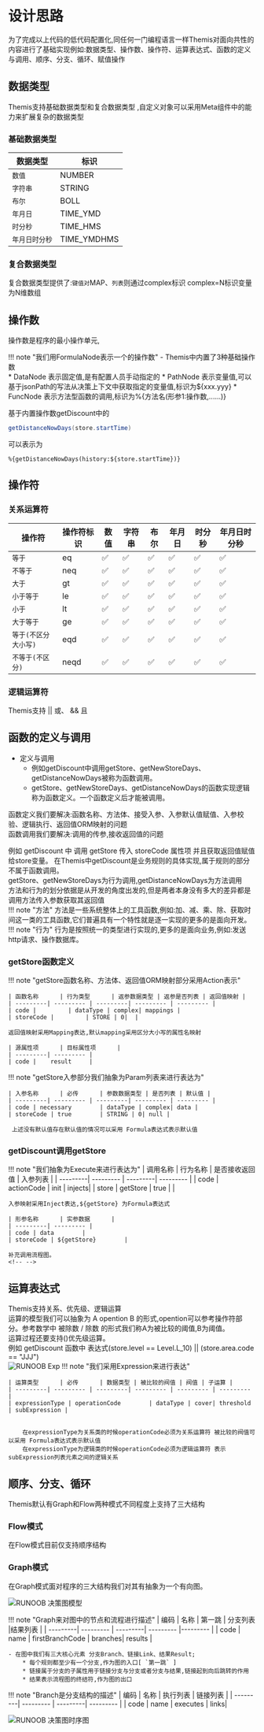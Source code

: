 # 设计思路

为了完成以上代码的低代码配置化,同任何一门编程语言一样Themis对面向共性的内容进行了基础实现例如:数据类型、操作数、操作符、运算表达式、函数的定义与调用、顺序、分支、循环、赋值操作




## 数据类型

Themis支持基础数据类型和复合数据类型 ,自定义对象可以采用Meta组件中的能力来扩展复杂的数据类型

### 基础数据类型
| 数据类型      | 标识                          |
| ----------- | ------------------------------------ |
| `数值`       | NUMBER |
| `字符串`       | STRING |
| `布尔`    | BOLL |
| `年月日`    | TIME_YMD |
| `时分秒`    | TIME_HMS |
| `年月日时分秒`    | TIME_YMDHMS|

### 复合数据类型
复合数据类型提供了:`键值对`MAP、`列表`则通过complex标识 complex=N标识变量为N维数组


## 操作数
操作数是程序的最小操作单元,

!!! note "我们用FormulaNode表示一个的操作数"
    - Themis中内置了3种基础操作数    
        * DataNode 表示固定值,是有配置人员手动指定的
        * PathNode 表示变量值,可以基于jsonPath的写法从决策上下文中获取指定的变量值,标识为${xxx.yyy}
        * FuncNode 表示方法型函数的调用,标识为%{方法名(形参1:操作数,......)}

基于内置操作数getDiscount中的
```java 
getDistanceNowDays(store.startTime)
```
可以表示为 
```
%{getDistanceNowDays(history:${store.startTime})}
```

## 操作符
### 关系运算符
| 操作符      | 操作符标识 | 数值 | 字符串 | 布尔 | 年月日 | 时分秒 | 年月日时分秒 |
| ---------  | ---------| --------- | --------- | --------- | --------- | --------- | --------- |
| `等于`       | eq | ✅ | ✅ | ✅ | ✅ | ✅ | ✅ |
| `不等于`       | neq | ✅ | ✅ | ✅ | ✅ | ✅ | ✅ |
| `大于`       | gt | ✅ | ✅ | ✅ | ✅ | ✅ | ✅ |
| `小于等于`       | le | ✅ | ✅ | ✅ | ✅ | ✅ | ✅ |
| `小于`    | lt | ✅ | ✅ | ✅ | ✅ | ✅ | ✅ |
| `大于等于`    | ge | ✅ | ✅ | ✅ | ✅ | ✅ | ✅ |
| `等于(不区分大小写)`    | eqd | ✅ | ✅ | ✅ | ✅ | ✅ | ✅ |
| `不等于(不区分)`    | neqd| ✅ | ✅ | ✅ | ✅ | ✅ | ✅ |

### 逻辑运算符
Themis支持 || 或、 && 且

## 函数的定义与调用

- 定义与调用
    * 例如getDiscount中调用getStore、getNewStoreDays、getDistanceNowDays被称为函数调用。
    * getStore、getNewStoreDays、getDistanceNowDays的函数实现逻辑称为函数定义。一个函数定义后才能被调用。
    

函数定义我们要解决:函数名称、方法体、接受入参、入参默认值赋值、入参校验、逻辑执行、返回值ORM映射的问题     
函数调用我们要解决:调用的传参,接收返回值的问题   

例如 getDiscount 中 调用 getStore 传入 storeCode 属性项 并且获取返回值赋值给store变量。 
在Themis中getDiscount是业务规则的具体实现,属于规则的部分不属于函数调用。  
getStore、getNewStoreDays为行为调用,getDistanceNowDays为方法调用  
方法和行为的划分依据是从开发的角度出发的,但是两者本身没有多大的差异都是调用方法传入参数获取其返回值  
!!! note "方法"
    方法是一些系统整体上的工具函数,例如:加、减、乘、除、获取时间这一类的工具函数,它们普遍具有一个特性就是逐一实现的更多的是面向开发。   
!!! note "行为"
    行为是按照统一的类型进行实现的,更多的是面向业务,例如:发送http请求、操作数据库。   

### getStore函数定义
!!! note "getStore函数名称、方法体、返回值ORM映射部分采用Action表示"

    | 函数名称      | 行为类型      | 返参数据类型 | 返参是否列表 | 返回值映射 | 
    | ---------| --------- | ---------| --------- | --------- | 
    | code |         | dataType | complex| mappings | 
    | storeCode |         | STORE | 0|  | 

    返回值映射采用Mapping表达,默认mapping采用区分大小写的属性名映射

    | 源属性项      | 目标属性项      | 
    | ---------| --------- |
    | code |    result     | 


!!! note "getStore入参部分我们抽象为Param列表来进行表达为"

    | 入参名称      | 必传      | 参数数据类型 | 是否列表 | 默认值 | 
    | ---------| --------- | ---------| --------- | --------- | 
    | code | necessary        | dataType | complex| data | 
    | storeCode | true        | STRING | 0| null | 

     上述没有默认值存在默认值的情况可以采用 Formula表达式表示默认值
    
### getDiscount调用getStore
!!! note "我们抽象为Execute来进行表达为"
    | 调用名称      | 行为名称      | 是否接收返回值 | 入参列表 |
    | ---------| --------- | ---------| --------- |
    | code | actionCode        | init | injects| 
    | store | getStore        | true | | 

    入参映射采用Inject表达,${getStore} 为Formula表达式

    | 形参名称      | 实参数据      | 
    | ---------| --------- |
    | code | data        |
    | storeCode | ${getStore}        |     

    补充调用流程图。    
    <!-- -->

## 运算表达式
Themis支持关系、优先级、逻辑运算   
运算的模型我们可以抽象为  A opention B 的形式,opention可以参考操作符部分。参考数学中 被除数 / 除数 的形式我们称A为被比较的阈值,B为阈值。   
运算过程还要支持()优先级运算。     
例如 getDiscount 函数中 表达式(store.level == Level.L_10) || (store.area.code == "JJJ")  
![RUNOOB Exp](https://github.com/failgoddess/rule/blob/master/doc/img/exp1.png?raw=true)
!!! note "我们采用Expression来进行表达"

    | 运算类型      | 必传      | 数据类型 | 被比较的阀值 | 阀值 | 子运算 | 
    | ---------| --------- | ---------| --------- | --------- | --------- | 
    | expressionType | operationCode        | dataType | cover| threshold | subExpression | 


        在expressionType为关系类的时候operationCode必须为关系运算符 被比较的阀值可以采用 Formula表达式表示默认值
        在expressionType为逻辑类的时候operationCode必须为逻辑运算符 表示subExpression列表元素之间的逻辑关系

## 顺序、分支、循环

Themis默认有Graph和Flow两种模式不同程度上支持了三大结构

### Flow模式
在Flow模式目前仅支持顺序结构


### Graph模式
在Graph模式面对程序的三大结构我们对其有抽象为一个有向图。  


![RUNOOB 决策图模型](https://github.com/failgoddess/rule/blob/master/doc/img/决策图模型.png?raw=true)


!!! note "Graph来对图中的节点和流程进行描述"
    | 编码      | 名称      | 第一跳 | 分支列表 |结果列表 |
    | ---------| --------- | ---------| --------- |--------- |
    | code |   name   | firstBranchCode | branches| results |

    - 在图中我们有三大核心元素 分支Branch、链接Link、结果Result;
        * 每个规则都至少有一个分支,作为图的入口[ `第一跳` ] 
        * 链接属于分支的子属性用于链接分支与分支或者分支与结果,链接起到向后跳转的作用
        * 结果表示流程图的终结符,作为图的出口
    
!!! note "Branch是分支结构的描述"
    | 编码      | 名称      | 执行列表 | 链接列表 |
    | ---------| --------- | ---------| --------- |
    | code |   name   | executes | links| 



![RUNOOB 决策图时序图](https://github.com/failgoddess/rule/blob/master/doc/决策图.png?raw=true)


